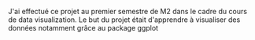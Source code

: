 J'ai effectué ce projet au premier semestre de M2 dans le cadre du cours de data visualization. Le but du projet était d'apprendre à visualiser des données notamment grâce au package ggplot 
